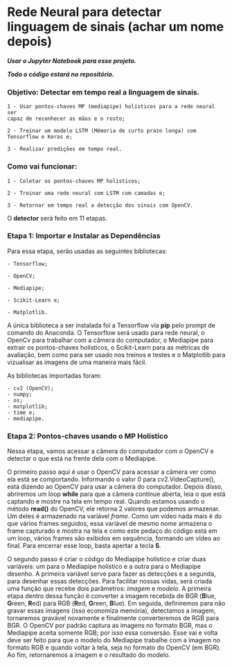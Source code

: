 # Rede Neural para detectar linguagem de sinais (achar um nome depois)

***Usar o Jupyter Notebook para esse projeto.***

***Todo o código estará no repositório.***

 ### Objetivo: Detectar em tempo real a linguagem de sinais.
  
    1 - Usar pontos-chaves MP (mediapipe) holísticos para a rede neural ser
    capaz de reconhecer as mãos e o rosto;
    
    2 - Treinar um modelo LSTM (Mémoria de curto prazo longa) com Tensorflow e Keras e;
  
    3 - Realizar predições em tempo real.
  

### Como vai funcionar:

    1 - Coletar os pontos-chaves MP holísticos;
    
    2 - Treinar uma rede neural com LSTM com camadas e;
    
    3 - Retornar em tempo real a detecção dos sinais com OpenCV.


O **detector** será feito em 11 etapas.

### Etapa 1: Importar e Instalar as Dependências
Para essa etapa, serão usadas as seguintes bibliotecas:

    - Tensorflow;
    
    - OpenCV;
    
    - Mediapipe;
    
    - Scikit-Learn e;
    
    - Matplotlib.
    
A única biblioteca a ser instalada foi a Tensorflow via **pip** pelo prompt de comando do Anaconda.
O Tensorflow será usado para rede neural, o OpenCv para trabalhar com a câmera do computador, o Mediapipe para extrair os
pontos-chaves holísticos, o Scikit-Learn para as métricas de avaliação, bem como para ser usado nos treinos e testes e o
Matplotlib para vizualisar as imagens de uma maneira mais fácil.

As bibliotecas importadas foram:

    - cv2 (OpenCV);
    - numpy;
    - os;
    - matplotlib;
    - time e;
    - mediapipe.

### Etapa 2: Pontos-chaves usando o MP Holístico

Nessa etapa, vamos acessar a câmera do computador com o OpenCV e detectar o que está na frente dela com o Mediapipe.

O primeiro passo aqui é usar o OpenCV para acessar a câmera ver como ela está se comportando. Informando o valor 0 para
cv2.VideoCapture(), está dizendo ao OpenCV para usar a câmera do computador. Depois disso, abriremos um loop **while**
para que a câmera continue aberta, leia o que está captando e mostre na tela em tempo real. Quando estamos usando o
método **read()** do OpenCV, ele retorna 2 valores que podemos armazenar. Um deles é armazenado na variável *frame*.
Como um vídeo nada mais é do que vários frames seguidos, essa variável de mesmo nome armazena o frame capturado e
mostra na tela e como este pedaço do código está em um loop, vários frames são exibidos em sequência, formando um
vídeo ao final. Para encerrar esse loop, basta apertar a tecla **S**.

O segundo passo é criar o código do Mediapipe holístico e criar duas variáveis: um para o Mediapipe holístico e 
a outra para o Mediapipe desenho. A primeira variável serve para fazer as detecções e a segunda, para desenhar essas
detecções. Para facilitar nossas vidas, será criada uma função que recebe dois parâmetros: *imagem* e *modelo*.
A primeira etapa dentro dessa função é converter a imagem recebida de BGR (**B**lue, **G**reen, **R**ed) para RGB
(**R**ed, **G**reen, **B**lue). Em seguida, definiremos para não gravar essas imagens (isso economiza memória), detectamos
a imagem, tornaremos gravável novamente e finalmente converteremos de RGB para BGR. O OpenCV por padrão captura as imagens
no formato BGR, mas o Mediapipe aceita somente RGB; por isso essa conversão. Esse vai e volta deve ser feito para que o modelo
do Mediapipe trabalhe com a imagem no formato RGB e quando voltar à tela, seja no formato do OpenCV (em BGR). Ao fim, retornaremos
a imagem e o resultado do modelo.
